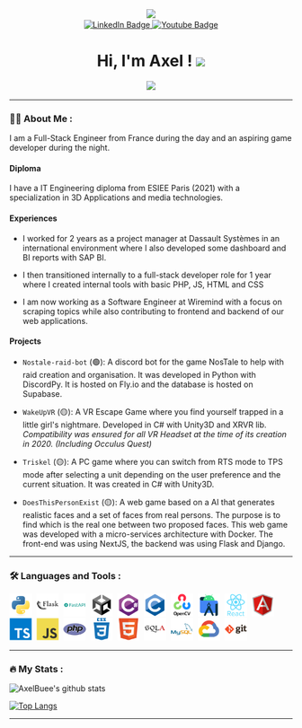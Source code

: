 <div id="header" align="center">
  <img src="https://media.giphy.com/media/v1.Y2lkPTc5MGI3NjExZ2Z6czRxMGsxMW96OXdqaGU1OWc0ZGw3cDN2YWY1ZXJscGIzcjdqdSZlcD12MV9pbnRlcm5hbF9naWZfYnlfaWQmY3Q9Zw/bGgsc5mWoryfgKBx1u/giphy.gif" width="100"/>
  <div id="badges">
    <a href="https://www.linkedin.com/in/axel-buée/">
      <img src="https://img.shields.io/badge/LinkedIn-blue?style=for-the-badge&logo=linkedin&logoColor=white" alt="LinkedIn Badge"/>
    </a>
    <a href="your-youtube-URL">
      <img src="https://img.shields.io/badge/YouTube-red?style=for-the-badge&logo=youtube&logoColor=white" alt="Youtube Badge"/>
    </a>
  </div>
  <h1>
    Hi, I'm Axel !
    <img src="https://media.giphy.com/media/hvRJCLFzcasrR4ia7z/giphy.gif" width="30px"/>
  </h1>
</div>
<div align="center">
  <img src="https://media.giphy.com/media/v1.Y2lkPTc5MGI3NjExdGw2dWR1NDc3ZjJxZWtydDZpYjgwNW9zNmZleGQ0bnVwNDA1ZGljbyZlcD12MV9pbnRlcm5hbF9naWZfYnlfaWQmY3Q9Zw/l0JMjhYmkvEzjxwGc/giphy.gif" />
</div>

---
### :man_technologist: About Me :
I am a Full-Stack Engineer from France during the day and an aspiring game developer during the night.
<h4>Diploma</h4>
I have a IT Engineering diploma from ESIEE Paris (2021) with a specialization in 3D Applications and media technologies.

<h4>Experiences</h4>

- I worked for 2 years as a project manager at Dassault Systèmes in an international environment where I also developed some dashboard and BI reports with SAP BI.</div>

- I then transitioned internally to a full-stack developer role for 1 year where I created internal tools with basic PHP, JS, HTML and CSS</div>

- I am now working as a Software Engineer at Wiremind with a focus on scraping topics while also contributing to frontend and backend of our web applications.</div>

<h4>Projects</h4>

- `Nostale-raid-bot` (🟢): A discord bot for the game NosTale to help with raid creation and organisation. It was developed in Python with DiscordPy. It is hosted on Fly.io and the database is hosted on Supabase.

- `WakeUpVR` (🟡): A VR Escape Game where you find yourself trapped in a little girl's nightmare. Developed in C# with Unity3D and XRVR lib. <i>Compatibility was ensured for all VR Headset at the time of its creation in 2020. (Including Occulus Quest)</i>

- `Triskel` (🟡): A PC game where you can switch from RTS mode to TPS mode after selecting a unit depending on the user preference and the current situation. It was created in C# with Unity3D.

- `DoesThisPersonExist` (🟡): A web game based on a AI that generates realistic faces and a set of faces from real persons. The purpose is to find which is the real one between two proposed faces. This web game was developed with a micro-services architecture with Docker. The front-end was using NextJS, the backend was using Flask and Django.

---

### :hammer_and_wrench: Languages and Tools :
<div>
  <img src="https://github.com/devicons/devicon/blob/master/icons/python/python-original.svg" title="Python" alt="Python" width="40" height="40"/>&nbsp;
  <img src="https://github.com/devicons/devicon/blob/master/icons/flask/flask-original-wordmark.svg" title="Flask" alt="Flask" width="40" height="40"/>&nbsp;
  <img src="https://github.com/devicons/devicon/blob/master/icons/fastapi/fastapi-original-wordmark.svg" title="FastAPI" alt="FastAPI" width="40" height="40"/>&nbsp;
  <img src="https://github.com/devicons/devicon/blob/master/icons/unity/unity-original.svg" title="Unity3D" alt="Unity3D" width="40" height="40"/>&nbsp;
  <img src="https://github.com/devicons/devicon/blob/master/icons/csharp/csharp-original.svg" title="C#" alt="C#" width="40" height="40"/>&nbsp;
  <img src="https://github.com/devicons/devicon/blob/master/icons/c/c-original.svg" title="C" alt="C" width="40" height="40"/>&nbsp;
  <img src="https://github.com/devicons/devicon/blob/master/icons/opencv/opencv-original-wordmark.svg" title="OpenCV" alt="OpenCV" width="40" height="40"/>&nbsp;
  <img src="https://github.com/devicons/devicon/blob/master/icons/androidstudio/androidstudio-original.svg" title="AndroidStudio" alt="AndroidStudio" width="40" height="40"/>&nbsp;
  <img src="https://github.com/devicons/devicon/blob/master/icons/react/react-original-wordmark.svg" title="React" alt="React" width="40" height="40"/>&nbsp;
  <img src="https://github.com/devicons/devicon/blob/master/icons/angularjs/angularjs-original.svg" title="Angular" alt="Angular" width="40" height="40"/>&nbsp;
  <img src="https://github.com/devicons/devicon/blob/master/icons/typescript/typescript-original.svg" title="Typescript" alt="Typescript" width="40" height="40"/>&nbsp;
  <img src="https://github.com/devicons/devicon/blob/master/icons/javascript/javascript-original.svg" title="JavaScript" alt="JavaScript" width="40" height="40"/>&nbsp;
  <img src="https://github.com/devicons/devicon/blob/master/icons/php/php-original.svg" title="PHP" alt="PHP" width="40" height="40"/>&nbsp;
  <img src="https://github.com/devicons/devicon/blob/master/icons/css3/css3-plain-wordmark.svg"  title="CSS3" alt="CSS" width="40" height="40"/>&nbsp;
  <img src="https://github.com/devicons/devicon/blob/master/icons/html5/html5-original.svg" title="HTML5" alt="HTML" width="40" height="40"/>&nbsp;
  <img src="https://github.com/devicons/devicon/blob/master/icons/sqlalchemy/sqlalchemy-original.svg" title="SQLAlchemy" alt="SQLAlchemy" width="40" height="40"/>&nbsp;
  <img src="https://github.com/devicons/devicon/blob/master/icons/mysql/mysql-original-wordmark.svg" title="MySQL"  alt="MySQL" width="40" height="40"/>&nbsp;
  <img src="https://github.com/devicons/devicon/blob/master/icons/googlecloud/googlecloud-original.svg" title="GCP"  alt="GCP" width="40" height="40"/>&nbsp;
  <img src="https://github.com/devicons/devicon/blob/master/icons/git/git-original-wordmark.svg" title="Git" **alt="Git" width="40" height="40"/>
</div>

---

### :fire: My Stats :
![AxelBuee's github stats](https://github-readme-stats.vercel.app/api?username=AxelBuee)

[![Top Langs](https://github-readme-stats.vercel.app/api/top-langs/?username=AxelBuee&layout=compact&theme=vision-friendly-dark)](https://github.com/anuraghazra/github-readme-stats)

---

<!--### :writing_hand: Blog Posts :-->
<!-- BLOG-POST-LIST:START -->
<!-- BLOG-POST-LIST:END -->
